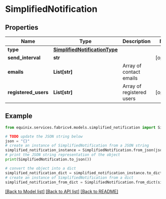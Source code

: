 # SimplifiedNotification


## Properties

Name | Type | Description | Notes
------------ | ------------- | ------------- | -------------
**type** | [**SimplifiedNotificationType**](SimplifiedNotificationType.md) |  | 
**send_interval** | **str** |  | [optional] 
**emails** | **List[str]** | Array of contact emails | 
**registered_users** | **List[str]** | Array of registered users | [optional] 

## Example

```python
from equinix.services.fabricv4.models.simplified_notification import SimplifiedNotification

# TODO update the JSON string below
json = "{}"
# create an instance of SimplifiedNotification from a JSON string
simplified_notification_instance = SimplifiedNotification.from_json(json)
# print the JSON string representation of the object
print(SimplifiedNotification.to_json())

# convert the object into a dict
simplified_notification_dict = simplified_notification_instance.to_dict()
# create an instance of SimplifiedNotification from a dict
simplified_notification_from_dict = SimplifiedNotification.from_dict(simplified_notification_dict)
```
[[Back to Model list]](../README.md#documentation-for-models) [[Back to API list]](../README.md#documentation-for-api-endpoints) [[Back to README]](../README.md)


